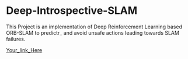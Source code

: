 # Deep-Introspective-SLAM

This Project is an implementation of Deep Reinforcement Learning based ORB-SLAM to predictr_ and avoid unsafe actions leading towards SLAM failures.

[Your_link_Here](https://www.youtube.com/channel/UCG5Bm4AGkQB7l0VPTh9krrA)
